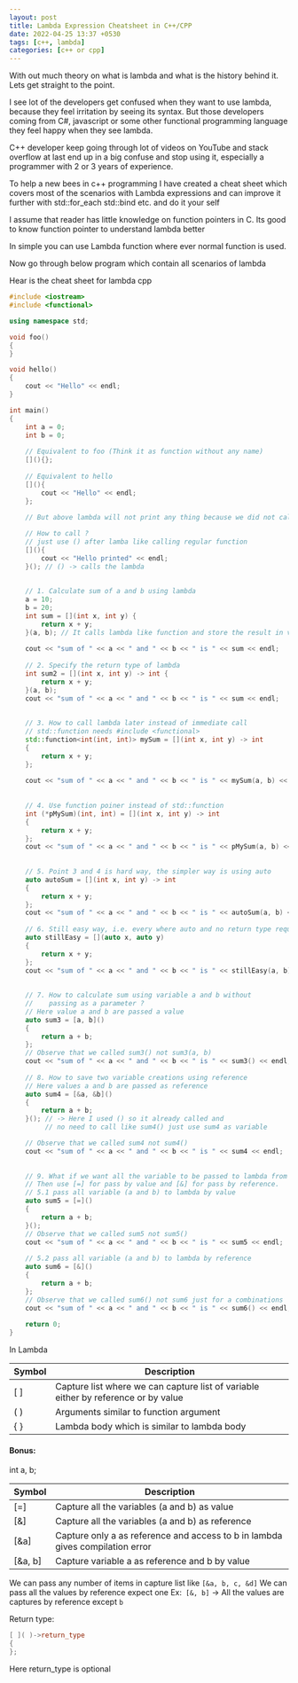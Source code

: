 ```yaml
---
layout: post
title: Lambda Expression Cheatsheet in C++/CPP
date: 2022-04-25 13:37 +0530
tags: [c++, lambda]
categories: [c++ or cpp]
---
```


With out much theory on what is lambda and what is the history behind it. Lets get straight to the point.

I see lot of the developers get confused when they want to use lambda, because they feel irritation by seeing its syntax.  But those developers coming from C#, javascript or some other functional programming language they feel happy when they see lambda.

C++ developer keep going through lot of videos on YouTube and stack overflow at last end up in a big confuse and stop using it, especially a programmer with 2 or 3 years of experience.

To help a new bees in c++ programming I have created a cheat sheet which covers most of the scenarios with Lambda expressions and can improve it further with std::for_each  std::bind etc. and do it your self

I assume that reader has little knowledge on function pointers in C. Its good to know function pointer to understand lambda better

In simple you can use Lambda function where ever normal function is used.

Now go through below program which contain all scenarios of lambda


Hear is the cheat sheet for lambda cpp

```cpp
#include <iostream>
#include <functional>

using namespace std;

void foo()
{
}

void hello()
{
    cout << "Hello" << endl;
}

int main()
{
    int a = 0;
    int b = 0;
    
    // Equivalent to foo (Think it as function without any name)
    [](){};
    
    // Equivalent to hello
    [](){
        cout << "Hello" << endl;
    };
    
    // But above lambda will not print any thing because we did not called lambda

    // How to call ? 
    // just use () after lamba like calling regular function
    [](){
        cout << "Hello printed" << endl;
    }(); // () -> calls the lambda 
    
    
    // 1. Calculate sum of a and b using lambda 
    a = 10;
    b = 20;
    int sum = [](int x, int y) {
        return x + y;
    }(a, b); // It calls lambda like function and store the result in variable sum
    
    cout << "sum of " << a << " and " << b << " is " << sum << endl;
    
    // 2. Specify the return type of lambda 
    int sum2 = [](int x, int y) -> int {
        return x + y;
    }(a, b);
    cout << "sum of " << a << " and " << b << " is " << sum << endl;
    
    
    // 3. How to call lambda later instead of immediate call
    // std::function needs #include <functional>
    std::function<int(int, int)> mySum = [](int x, int y) -> int 
    {
        return x + y;
    };
    
    cout << "sum of " << a << " and " << b << " is " << mySum(a, b) << endl;
    
    
    // 4. Use function poiner instead of std::function 
    int (*pMySum)(int, int) = [](int x, int y) -> int
    {
        return x + y;
    };
    cout << "sum of " << a << " and " << b << " is " << pMySum(a, b) << endl;
    
    
    // 5. Point 3 and 4 is hard way, the simpler way is using auto
    auto autoSum = [](int x, int y) -> int 
    {
        return x + y;
    };
    cout << "sum of " << a << " and " << b << " is " << autoSum(a, b) << endl;
    
    // 6. Still easy way, i.e. every where auto and no return type required
    auto stillEasy = [](auto x, auto y)
    {
        return x + y;
    };
    cout << "sum of " << a << " and " << b << " is " << stillEasy(a, b) << endl;
    
    
    // 7. How to calculate sum using variable a and b without
    //    passing as a parameter ? 
    // Here value a and b are passed a value
    auto sum3 = [a, b]()
    {
        return a + b;
    };
    // Observe that we called sum3() not sum3(a, b)
    cout << "sum of " << a << " and " << b << " is " << sum3() << endl; 
    
    // 8. How to save two variable creations using reference 
    // Here values a and b are passed as reference
    auto sum4 = [&a, &b]()
    {
        return a + b;
    }(); // -> Here I used () so it already called and 
         // no need to call like sum4() just use sum4 as variable

    // Observe that we called sum4 not sum4()
    cout << "sum of " << a << " and " << b << " is " << sum4 << endl; 
    
    
    // 9. What if we want all the variable to be passed to lambda from main scope
    // Then use [=] for pass by value and [&] for pass by reference.
    // 5.1 pass all variable (a and b) to lambda by value
    auto sum5 = [=]()
    {
        return a + b;
    }();
    // Observe that we called sum5 not sum5()
    cout << "sum of " << a << " and " << b << " is " << sum5 << endl; 
    
    // 5.2 pass all variable (a and b) to lambda by reference
    auto sum6 = [&]()
    {
        return a + b;
    };
    // Observe that we called sum6() not sum6 just for a combinations
    cout << "sum of " << a << " and " << b << " is " << sum6() << endl; 
    
    return 0;
}
```
In Lambda

| Symbol | Description |
|---------|-------------|
|[ ] | Capture list where we can capture list of variable either by reference or by value|
|( ) | Arguments similar to function argument|
|{ } | Lambda body which is similar to lambda body|

#### Bonus:
int a, b;

| Symbol | Description |
|---------|-------------|
|[=] | Capture all the variables (a and b) as value |
|[&] | Capture all the variables (a and b) as reference |
|[&a] | Capture only a as reference and access to b in lambda gives compilation error|
|[&a, b] | Capture variable a as reference and b by value|

We can pass any number of items in capture list like `[&a, b, c, &d]`
We can pass all the values by reference expect one Ex:` [&, b]` -> All the values are captures by reference except `b`

Return type:
```cpp
[ ]( )->return_type
{
};
```
Here return_type is optional